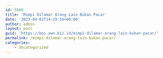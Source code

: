 ```yaml
---
id: 5660
title: 'Mimpi Dilamar Orang Lain Bukan Pacar'
date: '2023-04-03T14:29:16+00:00'
author: admin
layout: post
guid: 'https://bos.awn.biz.id/mimpi-dilamar-orang-lain-bukan-pacar/'
permalink: /mimpi-dilamar-orang-lain-bukan-pacar/
categories:
    - Uncategorized
---
```


